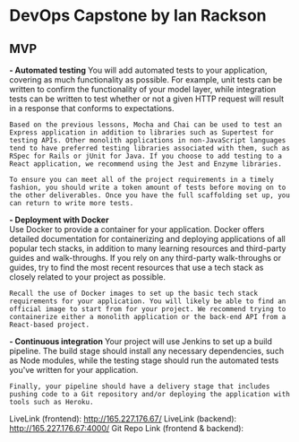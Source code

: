 # DevOps Capstone by Ian Rackson

## MVP

**- Automated testing**
You will add automated tests to your application, covering as much functionality as possible. For example, unit tests can be written to confirm the functionality of your model layer, while integration tests can be written to test whether or not a given HTTP request will result in a response that conforms to expectations.

    Based on the previous lessons, Mocha and Chai can be used to test an Express application in addition to libraries such as Supertest for testing APIs. Other monolith applications in non-JavaScript languages tend to have preferred testing libraries associated with them, such as RSpec for Rails or jUnit for Java. If you choose to add testing to a React application, we recommend using the Jest and Enzyme libraries.

    To ensure you can meet all of the project requirements in a timely fashion, you should write a token amount of tests before moving on to the other deliverables. Once you have the full scaffolding set up, you can return to write more tests.

**- Deployment with Docker**  
 Use Docker to provide a container for your application. Docker offers detailed documentation for containerizing and deploying applications of all popular tech stacks, in addition to many learning resources and third-party guides and walk-throughs. If you rely on any third-party walk-throughs or guides, try to find the most recent resources that use a tech stack as closely related to your project as possible.

    Recall the use of Docker images to set up the basic tech stack requirements for your application. You will likely be able to find an official image to start from for your project. We recommend trying to containerize either a monolith application or the back-end API from a React-based project.

**- Continuous integration**
Your project will use Jenkins to set up a build pipeline. The build stage should install any necessary dependencies, such as Node modules, while the testing stage should run the automated tests you've written for your application.

    Finally, your pipeline should have a delivery stage that includes pushing code to a Git repository and/or deploying the application with tools such as Heroku.

LiveLink (frontend): <http://165.227.176.67/>
LiveLink (backend): <http://165.227.176.67:4000/>
Git Repo Link (frontend & backend):
